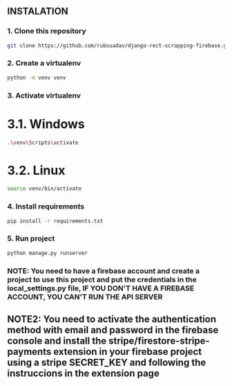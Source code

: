 ## INSTALATION

### 1. Clone this repository

```bash
git clone https://github.com/rubsuadav/django-rect-scrapping-firebase.git
```

### 2. Create a virtualenv

```bash
python -m venv venv
```

### 3. Activate virtualenv

# 3.1. Windows

```bash
.\venv\Scripts\activate
```

# 3.2. Linux

```bash
source venv/bin/activate
```

### 4. Install requirements

```bash
pip install -r requirements.txt
```

### 5. Run project

```bash
python manage.py runserver
```

### NOTE: You need to have a firebase account and create a project to use this project and put the credentials in the local_settings.py file, IF YOU DON'T HAVE A FIREBASE ACCOUNT, YOU CAN'T RUN THE API SERVER

## NOTE2: You need to activate the authentication method with email and password in the firebase console and install the stripe/firestore-stripe-payments extension in your firebase project using a stripe SECRET_KEY and following the instruccions in the extension page
